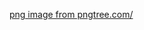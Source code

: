 <a href='https://pngtree.com/freepng/dynamic-gradient-triangle-technology-element_3690095.html'>png image from pngtree.com/</a>